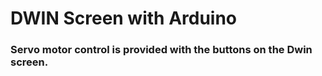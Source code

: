 # DWIN Screen with Arduino

### Servo motor control is provided with the buttons on the Dwin screen.
